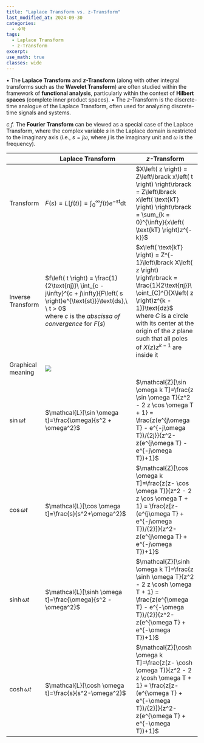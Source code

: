 ```yaml
---
title: "Laplace Transform vs. z-Transform"
last_modified_at: 2024-09-30
categories:
  - 수학
tags:
  - Laplace Transform
  - z-Transform
excerpt: 
use_math: true
classes: wide
---
```


•	The **Laplace Transform** and **$z$-Transform** (along with other integral transforms such as the **Wavelet Transform**) are often studied within the framework of **functional analysis**, particularly within the context of **Hilbert spaces** (complete inner product spaces).
•	The $z$-Transform is the discrete-time analogue of the Laplace Transform, often used for analyzing discrete-time signals and systems.

*c.f.* The **Fourier Transform** can be viewed as a special case of the Laplace Transform, where the complex variable $s$ in the Laplace domain is restricted to the imaginary axis (i.e., $s=j\omega$, where $j$ is the imaginary unit and $\omega$ is the frequency).


||Laplace Transform|$z$-Transform|
|-|-|-|
| Transform | $F\left( s \right) = L\left\lbrack f\left( t \right) \right\rbrack = \int_{0}^{\infty}{f(t)e}^{- \text{st}}\text{dt}$ | $X\left( z \right) = Z\left\lbrack x\left( t \right) \right\rbrack = Z\left\lbrack x\left( \text{kT} \right) \right\rbrack = \sum_{k = 0}^{\infty}{x\left( \text{kT} \right)z^{- k}}$ |
| Inverse Transform | $f\left( t \right) = \frac{1}{2\text{πj}}\ \int_{c - j\infty}^{c + j\infty}{F\left( s \right)e^{\text{st}}}\text{ds},\ \ t > 0$<br>where $c$ is the *abscissa of convergence* for $F\left( s \right)$ | $x\left( \text{kT} \right) = Z^{- 1}\left\lbrack X\left( z \right) \right\rbrack = \frac{1}{2\text{πj}}\ \oint_{C}^{}{X\left( z \right)z^{k - 1}}\text{dz}$<br>where $C$ is a circle with its center at the origin of the $z$ plane such that all poles of $X\left( z \right)z^{k - 1}$ are inside it |
| Graphical meaning | ![](https://i.imgur.com/v0icajG.png) | |
| $\sin \omega t$   | $\mathcal{L}[\sin \omega t]=\frac{\omega}{s^2 + \omega^2}$<br>| $\mathcal{Z}[\sin \omega k T]=\frac{z \sin \omega T}{z^2 - 2 z \cos \omega T + 1} = \frac{z(e^{j\omega T} - e^{-j\omega T})/{2j}}{z^2-z(e^{j\omega T} - e^{-j\omega T})+1}$<br>|
| $\cos \omega t$   | $\mathcal{L}[\cos \omega t]=\frac{s}{s^2+\omega^2}$<br>| $\mathcal{Z}[\cos \omega k T]=\frac{z(z- \cos \omega T)}{z^2 - 2 z \cos \omega T + 1} = \frac{z[z-(e^{j\omega T} + e^{-j\omega T})/{2}]}{z^2-z(e^{j\omega T} + e^{-j\omega T})+1}$<br>|
| $\sinh \omega t$  | $\mathcal{L}[\sinh \omega t]=\frac{\omega}{s^2 - \omega^2}$<br>| $\mathcal{Z}[\sinh \omega k T]=\frac{z \sinh \omega T}{z^2 - 2 z \cosh \omega T + 1} = \frac{z(e^{\omega T} - e^{-\omega T})/{2}}{z^2-z(e^{\omega T} + e^{-\omega T})+1}$<br>|
| $\cosh \omega t$  | $\mathcal{L}[\cosh \omega t]=\frac{s}{s^2-\omega^2}$<br>| $\mathcal{Z}[\cosh \omega k T]=\frac{z(z- \cosh \omega T)}{z^2 - 2 z \cosh \omega T + 1} = \frac{z[z-(e^{\omega T} + e^{-\omega T})/{2}]}{z^2-z(e^{\omega T} + e^{-\omega T})+1}$<br>|

